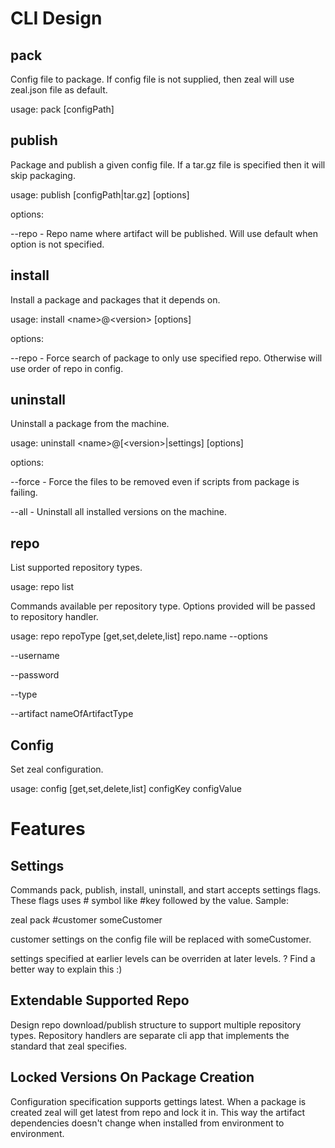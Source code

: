 # CLI Design

## pack
Config file to package. If config file is not supplied, then zeal will use zeal.json file as default.

usage: pack [configPath]

## publish
Package and publish a given config file. If a tar.gz file is specified then it will skip packaging.

usage: publish [configPath|tar.gz] [options]

options:

--repo - Repo name where artifact will be published. Will use default when option is not specified.
 
## install
Install a package and packages that it depends on.

usage: install \<name\>@\<version\> [options]

options: 

--repo - Force search of package to only use specified repo. Otherwise will use order of repo in config.
 
## uninstall
Uninstall a package from the machine.

usage: uninstall \<name\>@[\<version\>|settings] [options]

options:

--force - Force the files to be removed even if scripts from package is failing.

--all - Uninstall all installed versions on the machine.

## repo

List supported repository types. 

usage: repo list

Commands available per repository type. Options provided will be passed to repository handler.

usage: repo repoType [get,set,delete,list] repo.name --options

--username

--password

--type

--artifact nameOfArtifactType

## Config
Set zeal configuration.

usage: config [get,set,delete,list] configKey configValue

# Features

## Settings

Commands pack, publish, install, uninstall, and start accepts settings flags. 
These flags uses # symbol like #key followed by the value. Sample:

zeal pack #customer someCustomer

customer settings on the config file will be replaced with someCustomer.

settings specified at earlier levels can be overriden at later levels.
? Find a better way to explain this :)

## Extendable Supported Repo

Design repo download/publish structure to support multiple repository types.
Repository handlers are separate cli app that implements the standard that zeal specifies. 

## Locked Versions On Package Creation

Configuration specification supports gettings latest. When a package is created zeal will
get latest from repo and lock it in. This way the artifact dependencies doesn't change
when installed from environment to environment.
